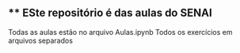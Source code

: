 ## ** ESte repositório é das aulas do SENAI

Todas as aulas estão no arquivo Aulas.ipynb
Todos os exercícios em arquivos separados
